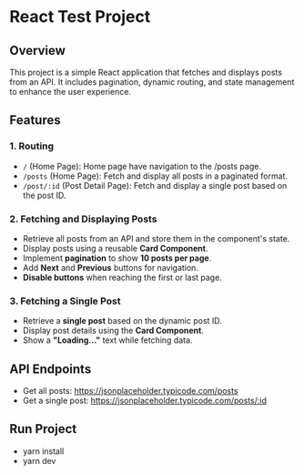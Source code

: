 # React Test Project  

## Overview  
This project is a simple React application that fetches and displays posts from an API. It includes pagination, dynamic routing, and state management to enhance the user experience.  

## Features  

### 1. Routing  
- `/` (Home Page): Home page have navigation to the /posts page.
- `/posts` (Home Page): Fetch and display all posts in a paginated format.  
- `/post/:id` (Post Detail Page): Fetch and display a single post based on the post ID.  

### 2. Fetching and Displaying Posts  
- Retrieve all posts from an API and store them in the component's state.  
- Display posts using a reusable **Card Component**.  
- Implement **pagination** to show **10 posts per page**.  
- Add **Next** and **Previous** buttons for navigation.  
- **Disable buttons** when reaching the first or last page.  

### 3. Fetching a Single Post  
- Retrieve a **single post** based on the dynamic post ID.  
- Display post details using the **Card Component**.  
- Show a **"Loading..."** text while fetching data.

## API Endpoints
- Get all posts: https://jsonplaceholder.typicode.com/posts
- Get a single post: https://jsonplaceholder.typicode.com/posts/:id


## Run Project
- yarn install
- yarn dev